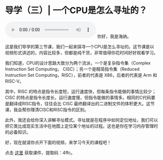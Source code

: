 # 导学（三）| 一个CPU是怎么寻址的？
<audio src='./导学（三）-一个CPU是怎么寻址的？.mp3' controls></audio>
你好，我是海纳。

这是我们导学的第三节课，我们一起来探寻一个CPU是怎么寻址的。这节课是以视频形式讲述的，内容比较多，但都是纯干货，非常值得你花时间好好观看学习。

我们知道，CPU的设计思路大致分为两个流派，一个是复杂指令集（Complex Instruction Set Computing， CISC）；另一个是精简指令集（Reduced Instruction Set Computing，RISC），前者的代表是 X86，后者的代表是 Arm 和 RISC-V。

其中，RISC 的特点是指令长度短，运行速度快，但每条指令能做的事情比较少；CISC 的特点是指令长度长，运行速度慢，但指令能做的事情多。相同的C代码要是翻译成RISC指令，往往会比 CISC 最终翻译出的二进制文件的体积更大。这节课，我会帮你理清CISC和RISC指令的区别。

此外，我还会给你深入讲解寻址模式。寻址就是在程序中如何定位地址，我们可以把它类比成现实生活中在地图上定位某个地址的过程。这也是你在学习内存管理时的必备知识。

好，现在就请你点开下面的视频，来学习今天的课程吧！

点击 [这里](https://pan.baidu.com/s/1NW2JKYz-ecCm2wRLz3kntQ) 获取课件，提取码：4ffc。